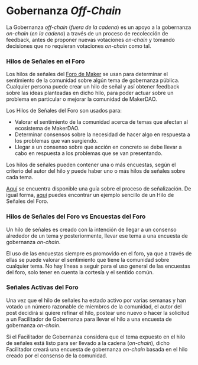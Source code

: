 # Gobernanza _Off-Chain_
La Gobernanza _off-chain_ (_fuera de la cadena_) es un apoyo a la gobernanza _on-chain_ (_en la cadena_) a través de un proceso de recolección de feedback, antes de proponer nuevas votaciones _on-chain_ y tomando decisiones que no requieran votaciones _on-chain_ como tal.

### Hilos de Señales en el Foro
Los hilos de señales del [Foro de Maker](https://forum.makerdao.com/) se usan para determinar el sentimiento de la comunidad sobre algún tema de gobernanza pública. Cualquier persona puede crear un hilo de señal y así obtener feedback sobre las ideas planteadas en dicho hilo, para poder actuar sobre un problema en particular o mejorar la comunidad de MakerDAO.

Los Hilos de Señales del Foro son usados para:

- Valorar el sentimiento de la comunidad acerca de temas que afectan al ecosistema de MakerDAO.
- Determinar consensos sobre la necesidad de hacer algo en respuesta a los problemas que van surgiendo.
- Llegar a un consenso sobre que acción en concreto se debe llevar a cabo en respuesta a los problemas que se van presentando.

Los hilos de señales pueden contener una o más encuestas, según el criterio del autor del hilo y puede haber uno o más hilos de señales sobre cada tema.

[Aquí](https://forum.makerdao.com/t/guide-to-the-signaling-process/9400) se encuentra disponible una guía sobre el proceso de señalización. De igual forma, [aquí](https://forum.makerdao.com/t/signal-request-should-we-increase-the-scd-debt-ceiling/506) puedes encontrar un ejemplo sencillo de un Hilo de Señales del Foro.

### Hilos de Señales del Foro vs Encuestas del Foro
Un hilo de señales es creado con la intención de llegar a un consenso alrededor de un tema y posteriormente, llevar ese tema a una encuesta de gobernanza _on-chain_.

El uso de las encuestas siempre es promovido en el foro, ya que a través de ellas se puede valorar el sentimiento que tiene la comunidad sobre cualquier tema. No hay líneas a seguir para el uso general de las encuestas del foro, solo tener en cuenta la cortesía y el sentido común.

### Señales Activas del Foro
Una vez que el hilo de señales ha estado activo por varias semanas y han votado un número razonable de miembros de la comunidad, el autor del post decidirá si quiere refinar el hilo, postear uno nuevo o hacer la solicitud a un Facilitador de Gobernanza para llevar el hilo a una encuesta de gobernanza _on-chain_.

Si el Facilitador de Gobernanza considera que el tema expuesto en el hilo de señales está listo para ser llevado a la cadena (_on-chain_), dicho Facilitador creará una encuesta de gobernanza _on-chain_ basada en el hilo creado por el consenso de la comunidad. 

